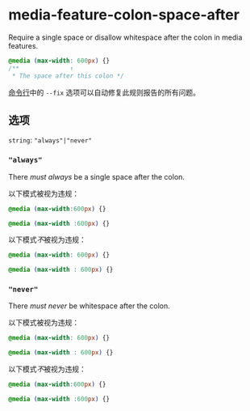 # media-feature-colon-space-after

Require a single space or disallow whitespace after the colon in media features.

```css
@media (max-width: 600px) {}
/**              ↑
 * The space after this colon */
```

[命令行](../../../docs/user-guide/cli.md#自动修复错误)中的 `--fix` 选项可以自动修复此规则报告的所有问题。

## 选项

`string`: `"always"|"never"`

### `"always"`

There *must always* be a single space after the colon.

以下模式被视为违规：

```css
@media (max-width:600px) {}
```

```css
@media (max-width :600px) {}
```

以下模式*不*被视为违规：

```css
@media (max-width: 600px) {}
```

```css
@media (max-width : 600px) {}
```

### `"never"`

There *must never* be whitespace after the colon.

以下模式被视为违规：

```css
@media (max-width: 600px) {}
```

```css
@media (max-width : 600px) {}
```

以下模式*不*被视为违规：

```css
@media (max-width:600px) {}
```

```css
@media (max-width :600px) {}
```
